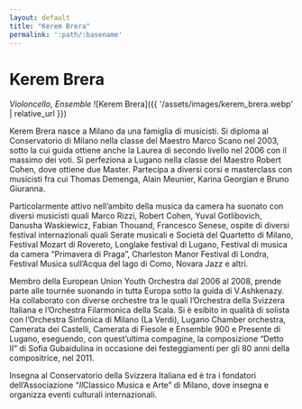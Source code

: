 ```yaml
---
layout: default
title: "Kerem Brera"
permalink: ':path/:basename'
---
```


# Kerem Brera
*Violoncello, Ensemble*
![Kerem Brera]({{ '/assets/images/kerem_brera.webp' | relative_url }})

Kerem Brera nasce a Milano da una famiglia di musicisti. Si diploma al Conservatorio di Milano nella classe del Maestro Marco Scano nel 2003, sotto la cui guida ottiene anche la Laurea di secondo livello nel 2006 con il massimo dei voti. Si perfeziona a Lugano nella classe del Maestro Robert Cohen, dove ottiene due Master. Partecipa a diversi corsi e masterclass con musicisti fra cui Thomas Demenga, Alain Meunier, Karina Georgian e Bruno Giuranna.

Particolarmente attivo nell’ambito della musica da camera ha suonato con diversi musicisti quali Marco Rizzi, Robert Cohen, Yuval Gotlibovich, Danusha Waskiewicz, Fabian Thouand, Francesco Senese, ospite di diversi festival internazionali quali Serate musicali e Società del Quartetto di Milano, Festival Mozart di Rovereto, Longlake festival di Lugano, Festival di musica da camera “Primavera di Praga”, Charleston Manor Festival di Londra, Festival Musica sull’Acqua del lago di Como, Novara Jazz e altri.

Membro della European Union Youth Orchestra dal 2006 al 2008, prende parte alle tournée suonando in tutta Europa sotto la guida di V.Ashkenazy. Ha collaborato con diverse orchestre tra le quali l’Orchestra della Svizzera Italiana e l’Orchestra Filarmonica della Scala. Si è esibito in qualità di solista con l’Orchestra Sinfonica di Milano (La Verdi), Lugano Chamber orchestra, Camerata dei Castelli, Camerata di Fiesole e Ensemble 900 e Presente di Lugano, eseguendo, con quest’ultima compagine, la composizione “Detto II” di Sofia Gubaidulina in occasione dei festeggiamenti per gli 80 anni della compositrice, nel 2011.

Insegna al Conservatorio della Svizzera Italiana ed è tra i fondatori dell’Associazione “*Il*Classico Musica e Arte” di Milano, dove insegna e organizza eventi culturali internazionali.
